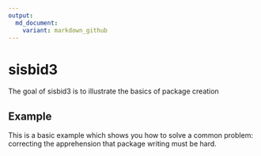 ```yaml
---
output:
  md_document:
    variant: markdown_github
---
```


<!-- README.md is generated from README.Rmd. Please edit that file -->



# sisbid3

The goal of sisbid3 is to illustrate the basics of package creation

## Example

This is a basic example which shows you how to solve a common problem: correcting the apprehension that package writing must be hard. 

